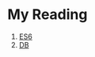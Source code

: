 # My Reading

1. [ES6](https://github.com/pandey2770/reading/blob/master/es6.md)
2. [DB](https://github.com/pandey2770/reading/blob/master/Db.md)